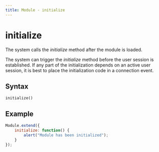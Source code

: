 ```yaml
---
title: Module - initialize
---
```


# initialize
The system calls the *initialize* method after the module is loaded.

The system can trigger the *initialize* method before the user session is established. If any part of the initialization depends on an active user session, it is best to place the initialization code in a connection event.
 

## Syntax
`initialize()`


## Example

```javascript
Module.extend({
    initialize: function() {
        alert("Module has been initialized");
    }
});

```

